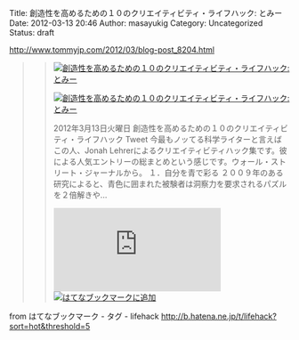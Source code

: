 Title: 創造性を高めるための１０のクリエイティビティ・ライフハック: とみー
Date: 2012-03-13 20:46
Author: masayukig
Category: Uncategorized
Status: draft

<http://www.tommyjp.com/2012/03/blog-post_8204.html>  
  
  

> > ![](http://cdn-ak.favicon.st-hatena.com/?url=http%3A%2F%2Fwww.tommyjp.com%2F)[創造性を高めるための１０のクリエイティビティ・ライフハック:
> > とみー](http://www.tommyjp.com/2012/03/blog-post_8204.html)
> >
> > [![創造性を高めるための１０のクリエイティビティ・ライフハック:
> > とみー](http://cdn-ak.b.st-hatena.com/entryimage/85159765-1331645618.jpg "創造性を高めるための１０のクリエイティビティ・ライフハック: とみー")](http://www.tommyjp.com/2012/03/blog-post_8204.html)
> >
> > 2012年3月13日火曜日
> > 創造性を高めるための１０のクリエイティビティ・ライフハック Tweet
> > 今最もノッてる科学ライターと言えばこの人、Jonah
> > Lehrerによるクリエイティビティハック集です。彼による人気エントリーの総まとめという感じです。ウォール・ストリート・ジャーナルから。
> > １．自分を青で彩る
> > ２００９年のある研究によると、青色に囲まれた被験者は洞察力を要求されるパズルを２倍解きや...
> >
> > [![はてなブックマーク -
> > 創造性を高めるための１０のクリエイティビティ・ライフハック:
> > とみー](http://b.hatena.ne.jp/entry/image/http://www.tommyjp.com/2012/03/blog-post_8204.html "はてなブックマーク - 創造性を高めるための１０のクリエイティビティ・ライフハック: とみー")](http://b.hatena.ne.jp/entry/http://www.tommyjp.com/2012/03/blog-post_8204.html)
> > [![はてなブックマークに追加](http://b.hatena.ne.jp/images/append.gif "はてなブックマークに追加")](http://b.hatena.ne.jp/append?http://www.tommyjp.com/2012/03/blog-post_8204.html)

  
  
from はてなブックマーク - タグ - lifehack
<http://b.hatena.ne.jp/t/lifehack?sort=hot&threshold=5>
